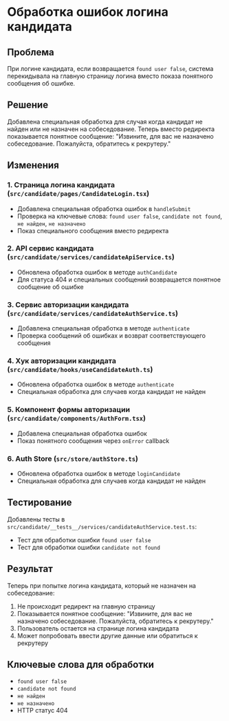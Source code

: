 # Обработка ошибок логина кандидата

## Проблема
При логине кандидата, если возвращается `found user false`, система перекидывала на главную страницу логина вместо показа понятного сообщения об ошибке.

## Решение
Добавлена специальная обработка для случая когда кандидат не найден или не назначен на собеседование. Теперь вместо редиректа показывается понятное сообщение: "Извините, для вас не назначено собеседование. Пожалуйста, обратитесь к рекрутеру."

## Изменения

### 1. Страница логина кандидата (`src/candidate/pages/CandidateLogin.tsx`)
- Добавлена специальная обработка ошибок в `handleSubmit`
- Проверка на ключевые слова: `found user false`, `candidate not found`, `не найден`, `не назначено`
- Показ специального сообщения вместо редиректа

### 2. API сервис кандидата (`src/candidate/services/candidateApiService.ts`)
- Обновлена обработка ошибок в методе `authCandidate`
- Для статуса 404 и специальных сообщений возвращается понятное сообщение об ошибке

### 3. Сервис авторизации кандидата (`src/candidate/services/candidateAuthService.ts`)
- Добавлена специальная обработка в методе `authenticate`
- Проверка сообщений об ошибках и возврат соответствующего сообщения

### 4. Хук авторизации кандидата (`src/candidate/hooks/useCandidateAuth.ts`)
- Обновлена обработка ошибок в методе `authenticate`
- Специальная обработка для случаев когда кандидат не найден

### 5. Компонент формы авторизации (`src/candidate/components/AuthForm.tsx`)
- Добавлена специальная обработка ошибок
- Показ понятного сообщения через `onError` callback

### 6. Auth Store (`src/store/authStore.ts`)
- Обновлена обработка ошибок в методе `loginCandidate`
- Специальная обработка для случаев когда кандидат не найден

## Тестирование
Добавлены тесты в `src/candidate/__tests__/services/candidateAuthService.test.ts`:
- Тест для обработки ошибки `found user false`
- Тест для обработки ошибки `candidate not found`

## Результат
Теперь при попытке логина кандидата, который не назначен на собеседование:
1. Не происходит редирект на главную страницу
2. Показывается понятное сообщение: "Извините, для вас не назначено собеседование. Пожалуйста, обратитесь к рекрутеру."
3. Пользователь остается на странице логина кандидата
4. Может попробовать ввести другие данные или обратиться к рекрутеру

## Ключевые слова для обработки
- `found user false`
- `candidate not found`
- `не найден`
- `не назначено`
- HTTP статус 404
